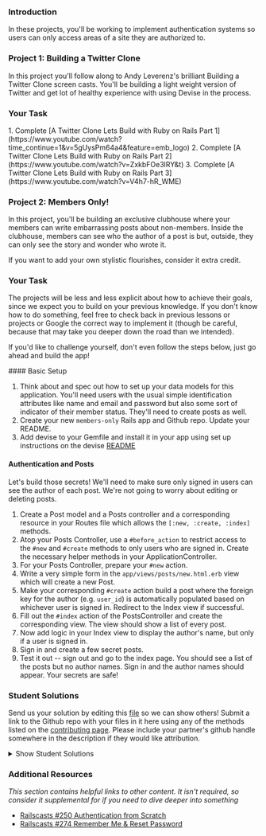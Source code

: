 ### Introduction

In these projects, you'll be working to implement authentication systems so users can only access areas of a site they are authorized to.

### Project 1: Building a Twitter Clone

In this project you'll follow along to Andy Leverenz's brilliant Building a Twitter Clone screen casts. You'll be building a light weight version of Twitter and get lot of healthy experience with using Devise in the process.

### Your Task

<div class="lesson-content__panel" markdown="1">
  1. Complete [A Twitter Clone Lets Build with Ruby on Rails Part 1](https://www.youtube.com/watch?time_continue=1&v=5gUysPm64a4&feature=emb_logo)
  2. Complete [A Twitter Clone Lets Build with Ruby on Rails Part 2](https://www.youtube.com/watch?v=ZxkbFOe3lRY&t)
  3. Complete [A Twitter Clone Lets Build with Ruby on Rails Part 3](https://www.youtube.com/watch?v=V4h7-hR_WME)
</div>

### Project 2: Members Only!

In this project, you'll be building an exclusive clubhouse where your members can write embarrassing posts about non-members.  Inside the clubhouse, members can see who the author of a post is but, outside, they can only see the story and wonder who wrote it.

If you want to add your own stylistic flourishes, consider it extra credit.

### Your Task

The projects will be less and less explicit about how to achieve their goals, since we expect you to build on your previous knowledge.  If you don't know how to do something, feel free to check back in previous lessons or projects or Google the correct way to implement it (though be careful, because that may take you deeper down the road than we intended).

If you'd like to challenge yourself, don't even follow the steps below, just go ahead and build the app!

<div class="lesson-content__panel" markdown="1">
#### Basic Setup

1. Think about and spec out how to set up your data models for this application.  You'll need users with the usual simple identification attributes like name and email and password but also some sort of indicator of their member status.  They'll need to create posts as well.
2. Create your new `members-only` Rails app and Github repo.  Update your README.
3. Add devise to your Gemfile and install it in your app using set up instructions on the devise [README](https://github.com/heartcombo/devise)

#### Authentication and Posts

Let's build those secrets!  We'll need to make sure only signed in users can see the author of each post.  We're not going to worry about editing or deleting posts.

1. Create a Post model and a Posts controller and a corresponding resource in your Routes file which allows the `[:new, :create, :index]` methods.
2. Atop your Posts Controller, use a `#before_action` to restrict access to the `#new` and `#create` methods to only users who are signed in. Create the necessary helper methods in your ApplicationController.
3. For your Posts Controller, prepare your `#new` action.
4. Write a very simple form in the `app/views/posts/new.html.erb` view which will create a new Post.
5. Make your corresponding `#create` action build a post where the foreign key for the author (e.g. `user_id`) is automatically populated based on whichever user is signed in.  Redirect to the Index view if successful.
6. Fill out the `#index` action of the PostsController and create the corresponding view.  The view should show a list of every post.
7. Now add logic in your Index view to display the author's name, but only if a user is signed in.
8. Sign in and create a few secret posts.
9. Test it out -- sign out and go to the index page.  You should see a list of the posts but no author names.  Sign in and the author names should appear.  Your secrets are safe!


</div>

### Student Solutions
Send us your solution by editing this [file](https://github.com/TheOdinProject/curriculum/blob/master/rails_programming/forms_and_authentication/project_auth.md) so we can show others! Submit a link to the Github repo with your files in it here using any of the methods listed on the [contributing page](http://github.com/TheOdinProject/curriculum/blob/master/contributing.md).  Please include your partner's github handle somewhere in the description if they would like attribution.

<details markdown="block">
  <summary> Show Student Solutions </summary>

* Add your solution below this line!
* [Axel Lopez's Solution](https://github.com/lopezaxel/members-only)
* [Sam Eff's Solution](https://github.com/SamEff/members-only)
* [Uduak Essien's Solution](https://github.com/acushlakoncept/members-only) - [View in Browser](https://twitarclone.herokuapp.com/)
* [JvPelai's Solution](https://github.com/JvPelai/weirdo-club) - [Heroku](https://sheltered-sea-61489.herokuapp.com/)
* [Saul-Good-Homie's](https://github.com/Saul-Good-Homie/SkolBook) - [View in Browser](https://tranquil-castle-04083.herokuapp.com/)
* [irlgabriel's Solution](https://github.com/irlgabriel/members_only) - [View in Browser](https://vast-falls-60285.herokuapp.com/)
* [Christian's Solution](https://github.com/rueeazy/members-only)
* [jodokusquack's Solution](https://github.com/jodokusquack/members-only)
* [Grant Cottle's Solution](https://github.com/grantmaster89/members_only) - [Heroku](https://agile-anchorage-41907.herokuapp.com/)
* [Nestor-c's Solution](https://github.com/nestor-c/Clubhouse)
* [Olugbade Olalekan's Solution](https://github.com/gbadesimple/members-only)
* [Lucas Bide's Solution](https://github.com/Lucas-Bide/members-only)
* [Run After's Solution](https://github.com/run-after/members-only)
* [leetie's Solution](https://github.com/leetie/members_only)
* [CodingCop's Solution](https://github.com/cleve703/members-only)
* [Powei94's Solution](https://github.com/powei94/members-only) - [View in Browser](https://enigmatic-headland-51358.herokuapp.com/)
* [Duarte's Solution](https://github.com/Duartemartins/auth)
* [Jose Salvador's Solution](https://github.com/Jsalvadorpp/members-only)
* [Joshua Aldridge's Solution](https://github.com/JFAldridge/members-only) - [Heroku](https://polar-mountain-42157.herokuapp.com/)
* [Leo Holanda's Solution](https://github.com/leo-holanda/members-only) - [Heroku](https://boiling-hamlet-71286.herokuapp.com/)
* [Nasser Abachi's Solution](https://github.com/abachi/clubhouse) - [Heroku](https://abachidev-clubhouse.herokuapp.com/)
* [Ian's Solution](https://github.com/IanMKesler/members-only)
* [Rudi Boshoff's Solution](https://github.com/RudiBoshoff/members-only)
* [Braxton Lemmon's Solution](https://github.com/braxtonlemmon/members-only) - [Heroku](https://hidden-headland-49130.herokuapp.com/)
* [Kevin Vuong's Solution](https://github.com/fffear/members_only)
* [Dennis Cope's Solution](https://github.com/coped/members-only) - [View in Browser](https://obscure-anchorage-03692.herokuapp.com)
* [Learnsometing's Solution](https://github.com/learnsometing/Rails-members_only)
* [Simon Tharby's Solution](https://github.com/jinjagit/members_only) - [View in Browser](https://safe-falls-96496.herokuapp.com)
* [Jason McKee's Solution](https://github.com/jttmckee/members-only)
* [prw001's Solution](https://github.com/prw001/members_only)
* [Donald Coleman's Solution](https://bitbucket.org/drc000/members-only/src/master/) - [View in Browser](https://aqueous-mesa-83253.herokuapp.com/)
* [Max Garber's Solution](https://github.com/bubblebooy/members-only)
* [Btreim's Solution](https://github.com/btreim/members-only)
* [0zra's Solution](https://github.com/0zra/members-only)
* [Roman Alenskiy's Solution] (Mobile-friendly) [Github](https://github.com/romalenskiy/secret_lodge) / [Heroku](https://secret-lodge.herokuapp.com/)
* [Javier Machin's Solution](https://github.com/Javier-Machin/members-only)
* [theghall's Solution](https://github.com/theghall/odin-members-only.git)
* [Jmooree30's Solution](https://github.com/jmooree30/members_only.git) - [View in Browser](https://sheltered-chamber-33561.herokuapp.com/)
* [Coconatsuki's Solution](https://github.com/coconatsuki/members-only-clubhouse) - [View in Browser](https://members-only-club.herokuapp.com/)
* [Clayton Sweeten's Solution](https://github.com/cjsweeten101/members-only)
* [Jonathan Yiv's Solution](https://github.com/JonathanYiv/members-only), [Heroku](https://hidden-bastion-41826.herokuapp.com/)
* [Nikolay Dyulgerov's Solution](https://github.com/NicolayD/members-only)
* [nmac's Solution](https://github.com/nmacawile/members-only) - [Heroku](https://fathomless-woodland-93412.herokuapp.com/)
* [ToTenMilan's Solution](https://github.com/ToTenMilan/the_odin_project/tree/master/rails/clubhouse) - [View in browser](https://milan-clubhouse.herokuapp.com)
* [holdercp's Solution](https://github.com/holdercp/members-only) - [View in broswer](https://quiet-plateau-84678.herokuapp.com)
* [jfonz's Solution](https://github.com/jfonz412/members-only) - [View in browser](https://glacial-basin-26789.herokuapp.com/posts)
* [yilmazgunalp's Solution](https://github.com/yilmazgunalp/members-only)
* [Orlando's Solution](https://github.com/orlandodan14/Ruby-on-Rails/tree/master/Members_only)|[View in browser](https://owmembersonly.herokuapp.com/)
* [Ayushka's Solution](https://github.com/ayushkamadji/members-only)|[View in browser](https://salty-river-87868.herokuapp.com/)
* [leosoaivan's Solution](https://github.com/leosoaivan/TOP_ror_members_only)
* [John Phelps's Solution](https://github.com/jphelps413/odin-rails-members-only) - [View in browser](https://jphelps413-rails-members-only.herokuapp.com/)
* [Jib's Solution](https://github.com/NuclearMachine/members-only) - [live website!](https://afternoon-brook-94094.herokuapp.com/)
* [Austin's Solution](https://github.com/CouchofTomato/members_only/tree/master/members-only)
* [Dylan's Solution](https://github.com/resputin/the_odin_project/tree/master/Rails/members_only)
* [Jamie's Solution](https://github.com/Jberczel/odin-projects/tree/master/members-only) - [walkthrough](http://jberczel.github.io/members-only-walkthrough/)
* [Marina Sergeyeva's Solution](https://github.com/imousterian/OdinProject/tree/master/Project3_Authentication)
* [Donald's Solution](https://github.com/donaldali/odin-rails/tree/master/members-only)
* [TomTom's Solution](https://github.com/tim5046/projectOdin/tree/master/Rails/membersOnly/members-only)
* [Jonathan's Solution](https://github.com/faulk49/members-only)
* [Adrian Badarau's Solution](https://github.com/adrianbadarau/Gossip-Club)
* [Erithair's Solution](https://github.com/N19270/members-only) - [View in browser](https://members-only.herokuapp.com/)
* [Vidul's Solution](https://github.com/viparthasarathy/members-only)
* [Kate McFaul's Solution](https://github.com/craftykate/odin-project/tree/master/Chapter_04-Advanced_Rails/members-only) - [View in browser](https://members-only-sample-blog.herokuapp.com)
* [Nikola Čvorović's Solution](https://github.com/cvorak/members-only)
* [Jason Matthews' Solution](https://github.com/fo0man/members-only)
* [Sasikala's Solution](https://github.com/Sasikala-Ravichandran/clubhouse)
* [Dominik Stodolny's Solution](https://github.com/dstodolny/members-only)
* [Lara Finnegan's Solution](https://github.com/lcf0285/members-only)
* [Kevin Mulhern's Solution](https://github.com/KevinMulhern/members-only) - [View in browser](https://mysterious-tundra-4233.herokuapp.com/)
* [Frank Peelen's Solution](https://github.com/FrankPeelen/members-only)
* [Jeremy Mauzy's Solution](https://github.com/apositivejam/the_odin_project/tree/master/members_only)
* [AtActionPark's Solution](https://github.com/AtActionPark/odin_members_only) - [View in browser](https://serene-sands-9936.herokuapp.com/)
* [dchen71's Solution](https://github.com/dchen71/members-only)
* [Matias Pan's Solution](https://github.com/kriox26/members-only) - [View in browser](https://stark-dawn-4299.herokuapp.com/)
* [Tomislav Mikulin's Solution](https://github.com/MrKindle85/members-only)
* [Dan Hoying's Solution](https://github.com/danhoying/members_only)
* [Florian Mainguy's Solution](https://github.com/florianmainguy/theodinproject/tree/master/rails/members-only)
* [Aviv Levinsky's Solution](https://github.com/pugsiman/members-only) - [View in browser](https://guarded-brook-9440.herokuapp.com/)
* [Hassan Mahmoud's Solution](https://github.com/HassanTC/members-only) - [View in browser](https://sleepy-citadel-6281.herokuapp.com/)
* [Radi Totev's Solution](https://github.com/raditotev/members-only)
* [cdouglass's Solution](https://github.com/cdouglass/odin-project-exercises/tree/master/rails/members-only)
* [srashidi's Solution](https://github.com/srashidi/Authentication/tree/master/members-only)
* [Luke Walker's Solution](https://github.com/ubershibs/rails_course/tree/master/members-only)
* [Scott Bobbitt's Solution](https://github.com/sco-bo/members_only)
* [Max Gallant's Solution](https://github.com/mcgalcode/members-only) - [View in browser](https://grapefruitonly.herokuapp.com/)
* [Miguel Herrera's Solution](https://github.com/migueloherrera/members-only)
* [James Brooks's Solution](https://github.com/jhbrooks/members-only) - [View in browser](https://powerful-bastion-24693.herokuapp.com/)
* [Matt Velez's Solution](https://github.com/Timecrash/rails-projects/tree/master/members-only)
* [Sander Schepens's Solution](https://github.com/schepens83/theodinproject.com/tree/master/rails/project8--members-only!/members-only)
* [Akshay Bharwani's Solution](https://github.com/akshaybharwani/members-only)
* [Mateo Mejia's Solution](https://github.com/mateomgj/rails_authentication_project) - [View in browser](https://enigmatic-reef-29029.herokuapp.com/)
* [Fabricio Carrara's Solution](https://github.com/fcarrara/members-only) - [View in browser](https://members-only-rails.herokuapp.com)
* [Stefan (Cyprium)'s Solution](https://github.com/dev-cyprium/members-only) - [View in browser](https://members-only-dest.herokuapp.com/)
* [Deepak's Solution](https://github.com/Deepak5050/members-only.git) - [View in browser](https://dpoo-members-only.herokuapp.com/)
* [Earth35's Solution](https://github.com/Earth35/members_only) - [View in browser](https://limitless-waters-94136.herokuapp.com/)
* [Shala Qweghen's Solution](https://github.com/ShalaQweghen/members_only) - [View in browser](https://mysterious-reef-42520.herokuapp.com/)
* [chrisnorwood's Solution](https://github.com/chrisnorwood/members-only) - [View in browser](https://members-only-top.herokuapp.com/)
* [Jiazhi Guo's Solution](https://github.com/jerrykuo7727/members-only) - [View in browser](https://members-only-by-jiazhi.herokuapp.com/)
* [Amrr Bakry's Solution](https://github.com/Amrrbakry/rails_the_odin_project/tree/master/members_only) - [View in browser](https://dry-ravine-33949.herokuapp.com/)
* [David Chapman's Solution](https://github.com/davidchappy/odin_training_projects/tree/master/members-only) - [View in browser](https://polar-fjord-78673.herokuapp.com/)
* [Mateusz Staszczyk's Solution](https://github.com/sleaz0id/members-only)
* [DV's Solution](https://github.com/dvislearning/members-only) - [View in browser](https://fathomless-reef-68078.herokuapp.com/)
* [Dckwong's Solution](https://github.com/dckwong/members-only) - [View in browser](https://membersonly.herokuapp.com/)
* [Sophia Wu's Solution](https://github.com/SophiaLWu/members-only) - [View in browser](https://salty-mesa-44756.herokuapp.com/)
* [at0micr3d's Solution](https://github.com/at0micr3d/members-only) - [View in browser](https://floating-atoll-55409.herokuapp.com/)
* [Samuel Langenfeld's Solution](https://github.com/SamuelLangenfeld/members_only) - [View in browser](https://langenfeld-members-only.herokuapp.com/)
* [Tom Westerhout's Solution](https://github.com/TomWesterhout/Members_only) - [View in browser](https://membersonly-170388.herokuapp.com/)
* [Luján's Fernaud Solution](https://github.com/lujanfernaud/menbaa) - [View in browser](https://menbaa.herokuapp.com/)
* [Pat's Solution](https://github.com/Pat878/members_only)
* [Francisco's Solution](https://github.com/fcarlosdev/the_odin_project/tree/master/members-only)
* [Punnadittr's Solution](https://github.com/punnadittr/members-only) - [View in browser](https://lovely-mesa-verde-62169.herokuapp.com/)
* [Uy Bình's Solution](https://github.com/uybinh/member-only-odin) - [View in browser](https://member-only-summer.herokuapp.com)
* [Agon's Solution](https://github.com/AgonIdrizi/members-only) - [View in browser](https://serene-hollows-13658.herokuapp.com/)
* [Areeba's Solution](https://github.com/AREEBAISHTIAQ/members-only/tree/master/members-only)
* [Malaika's Solution](https://github.com/malaikaMI/Nobuddies) - [View in browser](https://powerful-savannah-46992.herokuapp.com/)
* [Jamesredux's Solution](https://github.com/Jamesredux/natter) - [View in browser](https://afternoon-coast-37994.herokuapp.com/)
* [ParamagicDev's Solution](https://github.com/ParamagicDev/clubhouse.git)
* [bchalman's Solution](https://github.com/bchalman/members-only)
* [Alex's Solution](https://github.com/alexcorremans/members-only)
* [Brendaneus' Solution](https://theodinprojects.live/courses/ruby-on-rails/projects/members-only)
* [Leila Alderman's Solution](https://github.com/leila-alderman/members-only) - [View in Browser](https://fierce-bayou-19850.herokuapp.com/)
* [JamCry's Solution](https://github.com/jamcry/members-only-app) - [View on Heroku](https://quiet-hamlet-54958.herokuapp.com/)
* [vanny96's Solution](https://github.com/vanny96/clubhouse) - [View on Heroku](https://shrouded-brushlands-95445.herokuapp.com/)
* [themetar's Solution (Github)](https://github.com/themetar/members-only-top) - [Live on Heroku](https://mysterious-coast-30783.herokuapp.com/)
* [Nyaga Roy's Solution](https://github.com/RoyNyaga/new_members_blog_odin)
* [Miguel Prada's Solution](https://github.com/mapra99/m-only)
* [Rey van den Berg's Solution](https://github.com/Rey810/members-only-app.git)
* [Sanyogita's Solution](https://github.com/SanyogitaPandit/ruby_on_rails/tree/master/Authentication/members-only)
* [Timework's Solution](https://github.com/Timework/members-only)
* [Bendee's Solution](https://github.com/bendee48/rails-members-only)
* [Robert Suazo's Solution](https://github.com/rsuazo/members-only)
* [Christian Páez's Solutions](https://github.com/christian1894/odin-project-members-only) - [View in Browser](https://members-only-ruby-on-rails.herokuapp.com/)
* [Cameron St. Amant's Solution](https://github.com/CameronStAmant/members-only)
</details>

### Additional Resources

*This section contains helpful links to other content. It isn't required, so consider it supplemental for if you need to dive deeper into something*

* [Railscasts #250 Authentication from Scratch](http://railscasts.com/episodes/250-authentication-from-scratch-revised)
* [Railscasts #274 Remember Me & Reset Password](http://railscasts.com/episodes/274-remember-me-reset-password)
